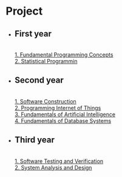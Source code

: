 # Project
- ## First year
  <br>[1. Fundamental Programming Concepts](/project/python.md)
  <br>[2. Statistical Programmin](./project/stat.md)
- ## Second year
  <br>[1. Software Construction](./project/java.md)
  <br>[2. Programming Internet of Things](./project/iot.md)
  <br>[3. Fundamentals of Artificial Intelligence](./project/ai.md)
  <br>[4. Fundamentals of Database Systems](./project/database.md)
- ## Third year
  <br>[1. Software Testing and Verification](./project/softtest.md)
  <br>[2. System Analysis and Design](./project/sa.md)
